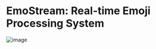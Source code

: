 # EmoStream: Real-time Emoji Processing System

![image](https://github.com/user-attachments/assets/1d731357-83e1-443a-b3d6-e5bf6f1cf27c)
